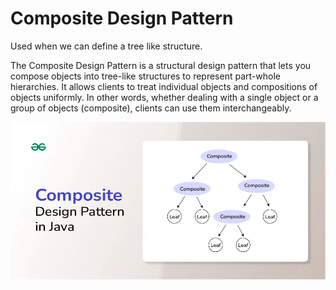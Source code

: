# Composite Design Pattern

Used when we can define a tree like structure.

The Composite Design Pattern is a structural design pattern that lets you compose objects into tree-like structures to represent part-whole hierarchies. It allows clients to treat individual objects and compositions of objects uniformly. In other words, whether dealing with a single object or a group of objects (composite), clients can use them interchangeably.

![alt text](image.png)